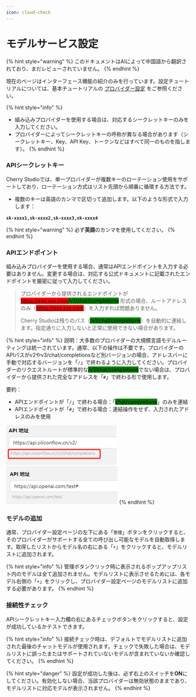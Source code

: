 ```yaml
---
icon: cloud-check
---
```

# モデルサービス設定


{% hint style="warning" %}
このドキュメントはAIによって中国語から翻訳されており、まだレビューされていません。
{% endhint %}




現在のページはインターフェース機能の紹介のみを行っています。設定チュートリアルについては、基本チュートリアルの [プロバイダー設定](../../../pre-basic/providers/) をご参照ください。

{% hint style="info" %}
* 組み込みプロバイダーを使用する場合は、対応するシークレットキーのみを入力してください。
* プロバイダーによってシークレットキーの呼称が異なる場合があります（シークレットキー、Key、API Key、トークンなどはすべて同一のものを指します）。
{% endhint %}

### APIシークレットキー

Cherry Studioでは、単一プロバイダーが複数キーのローテーション使用をサポートしており、ローテーション方式はリスト先頭から順番に循環する方法です。

* 複数のキーは英語のカンマで区切って追加します。以下のような形式で入力します：

<pre><code><strong>sk-xxxx1,sk-xxxx2,sk-xxxx3,sk-xxxx4
</strong></code></pre>

{% hint style="warning" %}
必ず<strong>英語</strong>のカンマを使用してください。
{% endhint %}

### APIエンドポイント

組み込みプロバイダーを使用する場合、通常はAPIエンドポイントを入力する必要はありません。変更する場合は、対応する公式ドキュメントに記載されたエンドポイントを厳密に従って入力してください。

> プロバイダーから提供されるエンドポイントが <mark style="background-color:red;">https://xxx.xxx.com</mark><mark style="background-color:green;">/v1/chat/completions</mark> 形式の場合、ルートアドレスのみ（<mark style="background-color:red;">https://xxx.xxx.com</mark>）を入力すれば問題ありません。
>
> Cherry Studioは残りのパス（<mark style="background-color:green;">/v1/chat/completions</mark>）を自動的に連結します。指定通りに入力しないと正常に使用できない場合があります。

{% hint style="info" %}
説明：大多数のプロバイダーの大規模言語モデルルーティングは統一されています。通常、以下の操作は不要です。プロバイダーのAPIパスがv2やv3/chat/completionsなど別バージョンの場合、アドレスバーに手動で対応するバージョンを「`/`」で終わるように入力してください。プロバイダーのリクエストルートが標準的な<mark style="background-color:green;">/v1/chat/completions</mark>でない場合は、プロバイダーから提供された完全なアドレスを「`#`」で終わる形で使用します。

要約：
* APIエンドポイントが「`/`」で終わる場合：「<mark style="background-color:green;">chat/completions</mark>」のみを連結
* APIエンドポイントが「`#`」で終わる場合：連結操作をせず、入力されたアドレスのみを使用

<img src="../../../.gitbook/assets/image (1) (1) (1) (1) (1) (1) (1) (1).png" alt="" data-size="original"><img src="../../../.gitbook/assets/image (15).png" alt="" data-size="original">
{% endhint %}

### モデルの追加

通常、プロバイダー設定ページの左下にある「`管理`」ボタンをクリックすると、そのプロバイダーがサポートする全ての呼び出し可能なモデルを自動取得します。取得したリストからモデル名の右にある「`+`」をクリックすると、モデルリストに追加されます。

{% hint style="info" %}
管理ボタンクリック時に表示されるポップアップリスト内のモデルは全て追加されません。モデルリストに表示させるためには、各モデル右側の「`+`」をクリックし、プロバイダー設定ページのモデルリストに追加する必要があります。
{% endhint %}

### 接続性チェック

APIシークレットキー入力欄の右にあるチェックボタンをクリックすると、設定が成功しているかテストできます。

{% hint style="info" %}
接続チェック時は、デフォルトでモデルリストに追加された最後のチャットモデルが使用されます。チェックで失敗した場合は、モデルリストに誤ったまたはサポートされていないモデルが含まれていないか確認してください。
{% endhint %}

{% hint style="danger" %}
設定が成功した後は、必ず右上のスイッチを<strong>ON</strong>にしてください。有効化しない場合、当該プロバイダーは無効状態のままであり、モデルリストに対応モデルが表示されません。
{% endhint %}